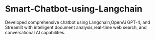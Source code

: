 # Smart-Chatbot-using-Langchain
Developed comprehensive chatbot using Langchain,OpenAi GPT-4, and Streamlit with intelligent document analysis,real-time web search, and conversational AI capabilities.
